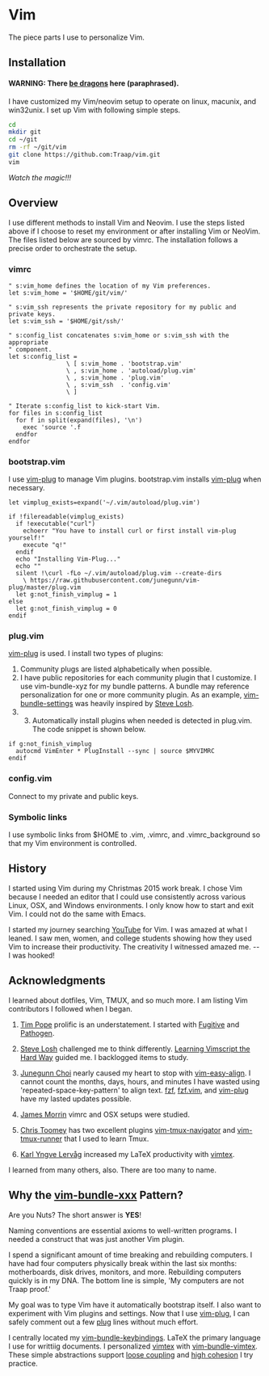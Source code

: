 # Vim
The piece parts I use to personalize Vim.

## Installation 
#### **WARNING:** There [be dragons](https://github.com/tpope/tpope) here (paraphrased).
I have customized my Vim/neovim setup to operate on linux, macunix, and
win32unix.  I set up Vim with following simple steps.

```bash
cd 
mkdir git
cd ~/git
rm -rf ~/git/vim
git clone https://github.com:Traap/vim.git
vim
```
*Watch the magic!!!*

## Overview
I use different methods to install Vim and Neovim.  I use the steps listed above
if I choose to reset my environment or after installing Vim or NeoVim.  The
files listed below are sourced by vimrc.  The installation follows a precise
order to orchestrate the setup.

### vimrc

```vim
" s:vim_home defines the location of my Vim preferences.
let s:vim_home = '$HOME/git/vim/'

" s:vim_ssh represents the private repository for my public and private keys. 
let s:vim_ssh = '$HOME/git/ssh/'

" s:config_list concatenates s:vim_home or s:vim_ssh with the appropriate
" component. 
let s:config_list = 
                \ [ s:vim_home . 'bootstrap.vim'
                \ , s:vim_home . 'autoload/plug.vim'
                \ , s:vim_home . 'plug.vim'
                \ , s:vim_ssh  . 'config.vim'
                \ ]

" Iterate s:config_list to kick-start Vim. 
for files in s:config_list
  for f in split(expand(files), '\n')
    exec 'source '.f
  endfor
endfor

``` 

### bootstrap.vim
I use [vim-plug](https://github.com/junegunn/vim-plug) to manage Vim plugins.
bootstrap.vim installs [vim-plug](https://github.com/junegunn/vim-plug) when
necessary.

```vim
let vimplug_exists=expand('~/.vim/autoload/plug.vim')

if !filereadable(vimplug_exists)
  if !executable("curl")
    echoerr "You have to install curl or first install vim-plug yourself!"
    execute "q!"
  endif
  echo "Installing Vim-Plug..."
  echo ""
  silent !\curl -fLo ~/.vim/autoload/plug.vim --create-dirs
    \ https://raw.githubusercontent.com/junegunn/vim-plug/master/plug.vim
  let g:not_finish_vimplug = 1 
else
  let g:not_finish_vimplug = 0 
endif
```

### plug.vim
[vim-plug](https://github.com/junegunn/vim-plug) is used.  I install two types
of plugins:
1. Community plugs are listed alphabetically when possible.
2. I have public repositories for each community plugin that I customize.  I use
   vim-bundle-xyz for my bundle patterns.  A bundle may reference
   personalization for one or more community plugin.   As an example,
   [vim-bundle-settings](https://github.com/Traap/vim-bundle-settings) was
   heavily inspired by [Steve Losh](https://github.com/sjl).
3. 3. Automatically install plugins when needed is detected in plug.vim.  The
   code snippet is shown below.
```vim
if g:not_finish_vimplug
  autocmd VimEnter * PlugInstall --sync | source $MYVIMRC
endif
```

### config.vim
Connect to my private and public keys.

### Symbolic links
I use symbolic links from $HOME to .vim, .vimrc, and .vimrc_background so that
my Vim environment is controlled.

## History
I started using Vim during my Christmas 2015 work break.  I chose Vim because I
needed an editor that I could use consistently across various Linux, OSX, and
Windows environments.  I only know how to start and exit Vim.  I could not do
the same with Emacs.  

I started my journey searching [YouTube](https://www.youtube.com) for Vim.  I
was amazed at what I leaned.  I saw men, women, and college students showing how
they used Vim to increase their productivity.  The creativity I witnessed amazed
me. -- I was hooked!

## Acknowledgments
I learned about dotfiles, Vim, TMUX, and so much more.  I am listing Vim
contributors I followed when I began.

1. [Tim Pope](https://github.com/tpope) prolific is an understatement.  I
   started with [Fugitive](https://github.com/tpope/vim-fugitive) and
   [Pathogen](https://github.com/tpope/vim-pathogen).   
2. [Steve Losh](https://github.com/sjl) challenged me to think differently.
   [Learning Vimscript the Hard Way](https://learnvimscriptthehardway.stevelosh.com/)
   guided me.  I backlogged items to study. 

3. [Junegunn Choi](https://github.com/junegunn/) nearly caused my heart to stop
   with [vim-easy-align](https://github.com/junegunn/vim-easy-align).  I cannot
   count the months, days, hours, and minutes I have wasted using
   'repeated-space-key-pattern' to align text.
   [fzf](https://github.com/junegunn/fzf),
   [fzf.vim](https://github.com/junegunn/fzf.vim),  and
   [vim-plug](https://github.com/junegunn/vim-plug) have my lasted updates
   possible.

4. [James Morrin](https://github.com/treasonx) vimrc and OSX setups were
   studied.  

5. [Chris Toomey](https://github.com/christoomey) has two excellent plugins
   [vim-tmux-navigator](https://github.com/christoomey/vim-tmux-navigator) and
   [vim-tmux-runner](https://github.com/christoomey/vim-tmux-runner) that I used
   to learn Tmux.

6. [Karl Yngve Lervåg](https://github.com/lervag) increased my LaTeX
   productivity with [vimtex](https://github.com/lervag/vimtex).

I learned from many others, also.  There are too many to name.

## Why the [vim-bundle-xxx](https://github.com/Traap/vim-bundle-settings) Pattern?
Are you Nuts?  The short answer is **YES**!

Naming conventions are essential axioms to well-written programs.   I needed a
construct that was just another Vim plugin.

I spend a significant amount of time breaking and rebuilding computers.  I have
had four computers physically break within the last six months: motherboards,
disk drives, monitors, and more.  Rebuilding computers quickly is in my DNA.
The bottom line is simple, 'My computers are not Traap proof.'

My goal was to type Vim have it automatically bootstrap itself.  I also want to
experiment with Vim plugins and settings. Now that I use
[vim-plug](https://github.com/junegunn/vim-plug), I can safely comment out a few
[plug](https://github.com/Traap/vim/blob/master/plug.vim)  lines without much
effort.

I centrally located my
[vim-bundle-keybindings](https://github.com/Traap/vim-bundle-keybindings/blob/master/plugin/bundle-keybindings.vim).
LaTeX the primary language I use for writtiig documents.  I personalized
[vimtex](https://github.com/lervag/vimtex) with
[vim-bundle-vimtex](https://github.com/Traap/vim-bundle-vimtex/blob/master/plugin/bundle-vimtex.vim).
These simple abstractions support [loose
coupling](https://en.wikipedia.org/wiki/Coupling_(computer_programming)) and
[high cohesion](https://en.wikipedia.org/wiki/Cohesion_(computer_science)) I try
practice.
